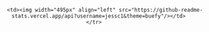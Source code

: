 <center>
<table>
    <tr>
       
        <td><img width="495px" align="left" src="https://github-readme-stats.vercel.app/api?username=jessc1&theme=buefy"/></td>
    </tr>   
</table>
</center>  
